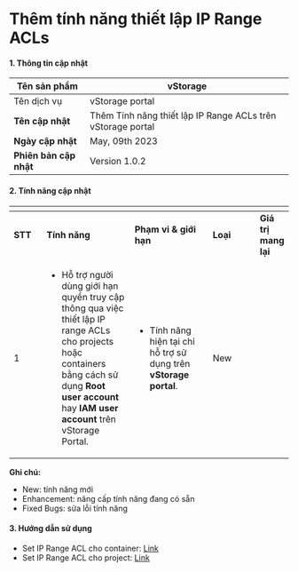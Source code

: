 # Thêm tính năng thiết lập IP Range ACLs

#### 1. Thông tin cập nhật <a href="#themtinhnangthietlapiprangeacls-1.thongtincapnhat" id="themtinhnangthietlapiprangeacls-1.thongtincapnhat"></a>

| **Tên sản phẩm**       | vStorage                                                    |
| ---------------------- | ----------------------------------------------------------- |
| Tên dịch vụ            | vStorage portal                                             |
| **Tên cập nhật**       | Thêm Tính năng thiết lập IP Range ACLs trên vStorage portal |
| **Ngày cập nhật**      | May, 09th 2023                                              |
| **Phiên bản cập nhật** | Version 1.0.2                                               |

#### 2. Tính năng cập nhật <a href="#themtinhnangthietlapiprangeacls-2.tinhnangcapnhat" id="themtinhnangthietlapiprangeacls-2.tinhnangcapnhat"></a>

<table data-header-hidden><thead><tr><th width="72"></th><th width="233"></th><th width="192"></th><th width="156"></th><th></th></tr></thead><tbody><tr><td><strong>STT</strong></td><td><strong>Tính năng</strong></td><td><strong>Phạm vi &#x26; giới hạn</strong></td><td><strong>Loại</strong></td><td><strong>Giá trị mang lại</strong></td></tr><tr><td>1</td><td><ul><li>Hỗ trợ người dùng giới hạn quyền truy cập thông qua việc thiết lập IP range ACLs cho projects hoặc containers bằng cách sử dụng <strong>Root user account</strong> hay <strong>IAM user account</strong> trên vStorage Portal.</li></ul></td><td><ul><li>Tính năng hiện tại chỉ hỗ trợ sử dụng trên <strong>vStorage portal</strong>.</li></ul></td><td>New</td><td><br></td></tr></tbody></table>

**Ghi chú:**

* New: tính năng mới
* Enhancement: nâng cấp tính năng đang có sẵn
* Fixed Bugs: sửa lỗi tính năng

#### 3. Hướng dẫn sử dụng <a href="#themtinhnangthietlapiprangeacls-3.huongdansudung" id="themtinhnangthietlapiprangeacls-3.huongdansudung"></a>

* Set IP Range ACL cho container: [Link](../../cac-tinh-nang-cua-vstorage/lam-viec-voi-container/su-dung-tinh-nang-ip-range-acls-container.md)
* Set IP Range ACL cho project: [Link](../../cac-tinh-nang-cua-vstorage/lam-viec-voi-project/su-dung-tinh-nang-ip-range-acls-project.md)
